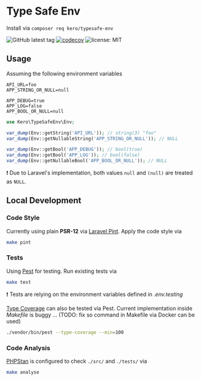 # Type Safe Env

Install via `composer req kero/typesafe-env`

![GitHub latest tag](https://img.shields.io/github/v/tag/kingkero/typesafe-env) [![codecov](https://codecov.io/gh/kingkero/typesafe-env/graph/badge.svg?token=4EAAZYEAN3)](https://codecov.io/gh/kingkero/typesafe-env) ![license: MIT](https://img.shields.io/github/license/kingkero/typesafe-env)



## Usage

Assuming the following environment variables

```shell
API_URL=foo
APP_STRING_OR_NULL=null

APP_DEBUG=true
APP_LOG=false
APP_BOOL_OR_NULL=null
```

```php
use Kero\TypeSafeEnv\Env;

var_dump(Env::getString('API_URL')); // string(3) "foo"
var_dump(Env::getNullableString('APP_STRING_OR_NULL')); // NULL

var_dump(Env::getBool('APP_DEBUG')); // bool(true)
var_dump(Env::getBool('APP_LOG')); // bool(false)
var_dump(Env::getNullableBool('APP_BOOL_OR_NULL')); // NULL
```

❗ Due to Laravel's implementation, both values `null` and `(null)` are treated as `NULL`.

## Local Development

### Code Style

Currently using plain **PSR-12** via [Laravel Pint](https://laravel.com/docs/10.x/pint). Apply the code style via

```bash
make pint
```

### Tests

Using [Pest](https://pestphp.com/) for testing. Run existing tests via


```bash
make test
```

❗ Tests are relying on the environment variables defined in _.env.testing_

[Type Coverage](https://pestphp.com/docs/type-coverage) can also be tested via Pest. Current implementation inside _Makefile_ is buggy ... (TODO: fix so command in Makefile via Docker can be used)

```bash
./vendor/bin/pest --type-coverage --min=100
```

### Code Analysis

[PHPStan](https://phpstan.org/) is configured to check `./src/` and `./tests/` via

```bash
make analyse
```
